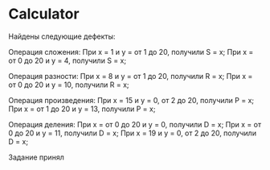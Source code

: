 # Calculator

Найдены следующие дефекты:

Операция сложения:
При x = 1 и y = от 1 до 20, получили S = x;
При x = от 0 до 20 и y = 4, получили S = x;

Операция разности:
При x = 8 и y = от 1 до 20, получили R = x;
При x = от 0 до 20 и y = 10, получили R = x;

Операция произведения:
При x = 15 и y = 0, от 2 до 20, получили P = x;
При x = от 1 до 20 и y = 13, получили P = x;

Операция деления:
При x = от 0 до 20 и y = 0, получили D = x;
При x = от 0 до 20 и y = 11, получили D = x;
При x = 19 и y = 0, от 2 до 20, получили D = x;


Задание принял
